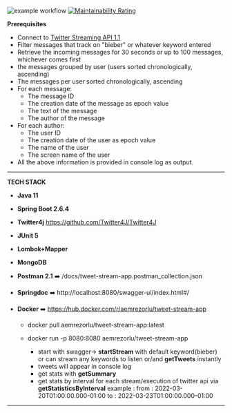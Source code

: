 ![example workflow](https://github.com/dEMonaRE/tweet-stream-app/actions/workflows/maven-publish.yml/badge.svg)
[![Maintainability Rating](https://sonarcloud.io/api/project_badges/measure?project=dEMonaRE_tweet-stream-app&metric=sqale_rating)](https://sonarcloud.io/summary/new_code?id=dEMonaRE_tweet-stream-app)

**Prerequisites**

+ Connect to [Twitter Streaming API 1.1](https://developer.twitter.com/en/docs/twitter-api/v1/tweets/filter-realtime/overview)
+ Filter messages that track on "bieber" or whatever keyword entered
+ Retrieve the incoming messages for 30 seconds or up to 100 messages, whichever comes first
+ the messages grouped by user (users sorted chronologically, ascending)
+ The messages per user sorted chronologically, ascending
+ For each message:
    * The message ID
    * The creation date of the message as epoch value
    * The text of the message
    * The author of the message
+ For each author:
    * The user ID
    * The creation date of the user as epoch value
    * The name of the user
    * The screen name of the user
+ All the above information is provided in console log as output.

-----------------------------------------------------------------------------------------------------------

**TECH STACK**
-  **Java 11**
-  **Spring Boot 2.6.4**
-  **Twitter4j** https://github.com/Twitter4J/Twitter4J
-  **JUnit 5**
-  **Lombok+Mapper**
-  **MongoDB**
-  **Postman 2.1** ➡️ /docs/tweet-stream-app.postman_collection.json
-  **Springdoc**  ➡️ http://localhost:8080/swagger-ui/index.html#/
-  **Docker** ➡️ https://hub.docker.com/r/aemrezorlu/tweet-stream-app

    -	docker pull aemrezorlu/tweet-stream-app:latest

   -	docker run -p 8080:8080 aemrezorlu/tweet-stream-app
   
        -  start with swagger-> **startStream** with default keyword(bieber) or can stream any keywords to listen or/and **getTweets** instantly 
        -  tweets will appear in console log
        -   get stats with **getSummary** 
        -   get stats by interval for each stream/execution of twitter api via **getStatisticsByInterval**   example :  from : 2022-03-20T01:00:00.000-01:00   to :  2022-03-23T01:00:00.000-01:00
                     
---------------------------------------------------------------------------------

